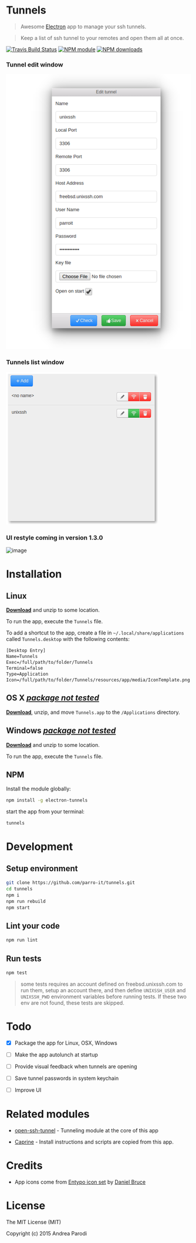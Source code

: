 # Tunnels

> Awesome [Electron](http://electron.atom.io/) app to manage your ssh tunnels.

> Keep a list of ssh tunnel to your remotes and open them all at once.

[![Travis Build Status](https://img.shields.io/travis/parro-it/tunnels.svg)](http://travis-ci.org/parro-it/tunnels)
[![NPM module](https://img.shields.io/npm/v/electron-tunnels.svg)](https://npmjs.org/package/electron-tunnels)
[![NPM downloads](https://img.shields.io/npm/dt/electron-tunnels.svg)](https://npmjs.org/package/electron-tunnels)

### Tunnel edit window

![image](media/edit-window.png)

### Tunnels list window

![image](media/list.png)

### UI restyle coming in version 1.3.0

![image](https://cloud.githubusercontent.com/assets/11197111/11577599/2e80475a-9a1f-11e5-9254-33b71ff00e12.png)

# Installation

## Linux

[**Download**](https://github.com/parro-it/tunnels/releases/latest) and unzip to some location.

To run the app, execute the `Tunnels` file.

To add a shortcut to the app, create a file in `~/.local/share/applications` called `Tunnels.desktop` with the following contents:

```
[Desktop Entry]
Name=Tunnels
Exec=/full/path/to/folder/Tunnels
Terminal=false
Type=Application
Icon=/full/path/to/folder/Tunnels/resources/app/media/IconTemplate.png
```

## OS X [_package not tested_](https://github.com/parro-it/tunnels/issues/4)

[**Download**](https://github.com/parro-it/tunnels/releases/latest), unzip, and move `Tunnels.app` to the `/Applications` directory.


## Windows [_package not tested_](https://github.com/parro-it/tunnels/issues/4)

[**Download**](https://github.com/parro-it/tunnels/releases/latest) and unzip to some location.

To run the app, execute the `Tunnels` file.

## NPM

Install the module globally:

```bash
npm install -g electron-tunnels
```

start the app from your terminal:

```bash
tunnels
```




# Development

## Setup environment

```bash
git clone https://github.com/parro-it/tunnels.git
cd tunnels
npm i
npm run rebuild
npm start
```

## Lint your code

```bash
npm run lint
```

## Run tests

```bash
npm test
```

> some tests requires an account defined on freebsd.unixssh.com
> to run them, setup an account there, and then define `UNIXSSH_USER`
> and `UNIXSSH_PWD` environment variables before running tests.
> If these two env are not found, these tests are skipped.


# Todo

* [X] Package the app for Linux, OSX, Windows
* [ ] Make the app autolunch at startup
* [ ] Provide visual feedback when tunnels are opening
* [ ] Save tunnel passwords in system keychain
* [ ] Improve UI


# Related modules

* [open-ssh-tunnel](https://github.com/parro-it/open-ssh-tunnel) - Tunneling module at the core of this app

* [Caprine](https://github.com/sindresorhus/caprine) - Install instructions and scripts are copied from this app.

# Credits

* App icons come from [Entypo icon set](www.entypo.com) by [Daniel Bruce](http://www.danielbruce.se/)

# License

The MIT License (MIT)

Copyright (c) 2015 Andrea Parodi



